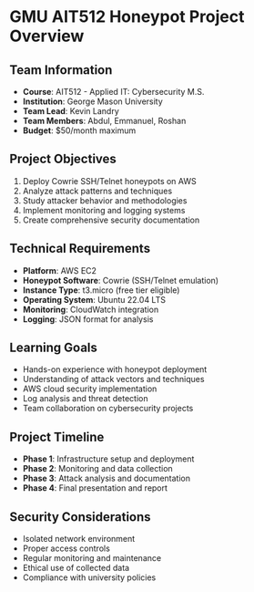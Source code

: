 # GMU AIT512 Honeypot Project Overview

## Team Information
- **Course**: AIT512 - Applied IT: Cybersecurity M.S.
- **Institution**: George Mason University
- **Team Lead**: Kevin Landry
- **Team Members**: Abdul, Emmanuel, Roshan
- **Budget**: $50/month maximum

## Project Objectives
1. Deploy Cowrie SSH/Telnet honeypots on AWS
2. Analyze attack patterns and techniques
3. Study attacker behavior and methodologies
4. Implement monitoring and logging systems
5. Create comprehensive security documentation

## Technical Requirements
- **Platform**: AWS EC2
- **Honeypot Software**: Cowrie (SSH/Telnet emulation)
- **Instance Type**: t3.micro (free tier eligible)
- **Operating System**: Ubuntu 22.04 LTS
- **Monitoring**: CloudWatch integration
- **Logging**: JSON format for analysis

## Learning Goals
- Hands-on experience with honeypot deployment
- Understanding of attack vectors and techniques
- AWS cloud security implementation
- Log analysis and threat detection
- Team collaboration on cybersecurity projects

## Project Timeline
- **Phase 1**: Infrastructure setup and deployment
- **Phase 2**: Monitoring and data collection
- **Phase 3**: Attack analysis and documentation
- **Phase 4**: Final presentation and report

## Security Considerations
- Isolated network environment
- Proper access controls
- Regular monitoring and maintenance
- Ethical use of collected data
- Compliance with university policies